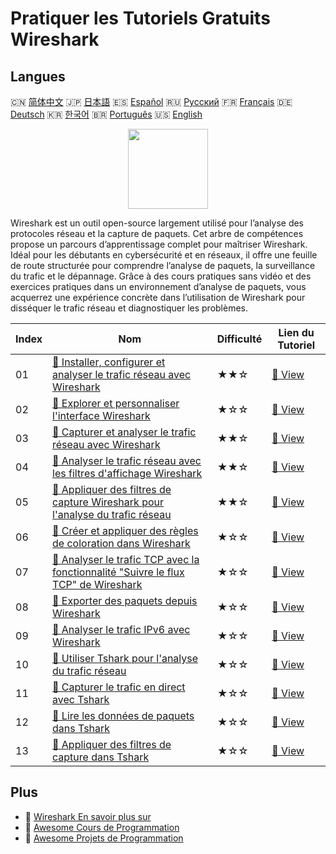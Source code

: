 # Pratiquer les Tutoriels Gratuits Wireshark

## Langues

🇨🇳 [简体中文](README_zh.md) 🇯🇵 [日本語](README_ja.md) 🇪🇸 [Español](README_es.md) 🇷🇺 [Русский](README_ru.md) 🇫🇷 [Français](README_fr.md) 🇩🇪 [Deutsch](README_de.md) 🇰🇷 [한국어](README_ko.md) 🇧🇷 [Português](README_pt.md) 🇺🇸 [English](README.md) 

<div align="center">
<img width="128px" src="https://file.labex.io/path/OuFutztV2dPZ.png">
</div>

Wireshark est un outil open-source largement utilisé pour l’analyse des protocoles réseau et la capture de paquets. Cet arbre de compétences propose un parcours d’apprentissage complet pour maîtriser Wireshark. Idéal pour les débutants en cybersécurité et en réseaux, il offre une feuille de route structurée pour comprendre l’analyse de paquets, la surveillance du trafic et le dépannage. Grâce à des cours pratiques sans vidéo et des exercices pratiques dans un environnement d’analyse de paquets, vous acquerrez une expérience concrète dans l’utilisation de Wireshark pour disséquer le trafic réseau et diagnostiquer les problèmes.

|   Index | Nom                                                                                                                                                                                               | Difficulté   | Lien du Tutoriel                                                                                                       |
|---------|---------------------------------------------------------------------------------------------------------------------------------------------------------------------------------------------------|--------------|------------------------------------------------------------------------------------------------------------------------|
|      01 | [📖 Installer, configurer et analyser le trafic réseau avec Wireshark](https://labex.io/fr/tutorials/wireshark-install-configure-and-analyze-network-traffic-with-wireshark-415947)               | ★★☆          | [🔗 View](https://labex.io/fr/tutorials/wireshark-install-configure-and-analyze-network-traffic-with-wireshark-415947) |
|      02 | [📖 Explorer et personnaliser l'interface Wireshark](https://labex.io/fr/tutorials/wireshark-explore-and-customize-wireshark-interface-415949)                                                    | ★☆☆          | [🔗 View](https://labex.io/fr/tutorials/wireshark-explore-and-customize-wireshark-interface-415949)                    |
|      03 | [📖 Capturer et analyser le trafic réseau avec Wireshark](https://labex.io/fr/tutorials/wireshark-capture-and-analyze-network-traffic-with-wireshark-415956)                                      | ★★☆          | [🔗 View](https://labex.io/fr/tutorials/wireshark-capture-and-analyze-network-traffic-with-wireshark-415956)           |
|      04 | [📖 Analyser le trafic réseau avec les filtres d'affichage Wireshark](https://labex.io/fr/tutorials/wireshark-analyze-network-traffic-with-wireshark-display-filters-415944)                      | ★★☆          | [🔗 View](https://labex.io/fr/tutorials/wireshark-analyze-network-traffic-with-wireshark-display-filters-415944)       |
|      05 | [📖 Appliquer des filtres de capture Wireshark pour l'analyse du trafic réseau](https://labex.io/fr/tutorials/wireshark-apply-wireshark-capture-filters-for-network-traffic-analysis-415940)      | ★★☆          | [🔗 View](https://labex.io/fr/tutorials/wireshark-apply-wireshark-capture-filters-for-network-traffic-analysis-415940) |
|      06 | [📖 Créer et appliquer des règles de coloration dans Wireshark](https://labex.io/fr/tutorials/wireshark-create-and-apply-colorizing-rules-in-wireshark-415941)                                    | ★☆☆          | [🔗 View](https://labex.io/fr/tutorials/wireshark-create-and-apply-colorizing-rules-in-wireshark-415941)               |
|      07 | [📖 Analyser le trafic TCP avec la fonctionnalité "Suivre le flux TCP" de Wireshark](https://labex.io/fr/tutorials/wireshark-analyze-tcp-traffic-with-wireshark-follow-tcp-stream-feature-415946) | ★☆☆          | [🔗 View](https://labex.io/fr/tutorials/wireshark-analyze-tcp-traffic-with-wireshark-follow-tcp-stream-feature-415946) |
|      08 | [📖 Exporter des paquets depuis Wireshark](https://labex.io/fr/tutorials/wireshark-export-packets-from-wireshark-415945)                                                                          | ★☆☆          | [🔗 View](https://labex.io/fr/tutorials/wireshark-export-packets-from-wireshark-415945)                                |
|      09 | [📖 Analyser le trafic IPv6 avec Wireshark](https://labex.io/fr/tutorials/wireshark-analyze-ipv6-traffic-with-wireshark-415950)                                                                   | ★☆☆          | [🔗 View](https://labex.io/fr/tutorials/wireshark-analyze-ipv6-traffic-with-wireshark-415950)                          |
|      10 | [📖 Utiliser Tshark pour l'analyse du trafic réseau](https://labex.io/fr/tutorials/wireshark-use-tshark-for-network-traffic-analysis-415942)                                                      | ★☆☆          | [🔗 View](https://labex.io/fr/tutorials/wireshark-use-tshark-for-network-traffic-analysis-415942)                      |
|      11 | [📖 Capturer le trafic en direct avec Tshark](https://labex.io/fr/tutorials/wireshark-capture-live-traffic-in-tshark-548916)                                                                      | ★☆☆          | [🔗 View](https://labex.io/fr/tutorials/wireshark-capture-live-traffic-in-tshark-548916)                               |
|      12 | [📖 Lire les données de paquets dans Tshark](https://labex.io/fr/tutorials/wireshark-read-packet-data-in-tshark-548937)                                                                           | ★☆☆          | [🔗 View](https://labex.io/fr/tutorials/wireshark-read-packet-data-in-tshark-548937)                                   |
|      13 | [📖 Appliquer des filtres de capture dans Tshark](https://labex.io/fr/tutorials/wireshark-apply-capture-filters-in-tshark-548914)                                                                 | ★☆☆          | [🔗 View](https://labex.io/fr/tutorials/wireshark-apply-capture-filters-in-tshark-548914)                              |

## Plus

- 🔗 [Wireshark En savoir plus sur](https://labex.io/fr/skilltrees/wireshark)
- 🔗 [Awesome Cours de Programmation](https://github.com/labex-labs/awesome-programming-courses)
- 🔗 [Awesome Projets de Programmation](https://github.com/labex-labs/awesome-programming-projects)

